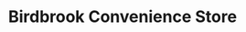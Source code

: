 ---
title: "Birdbrook Convenience Store"
url: /birmingham/birdbrook-convenience-store/
shop: Lebensmittel
---